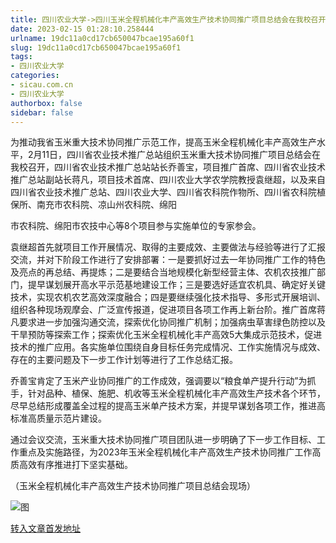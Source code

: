 ```yaml
---
title: 四川农业大学->四川玉米全程机械化丰产高效生产技术协同推广项目总结会在我校召开 | sicau.com.cn
date: 2023-02-15 01:28:10.258444
urlname: 19dc11a0cd17cb650047bcae195a60f1
slug: 19dc11a0cd17cb650047bcae195a60f1
tags: 
- 四川农业大学
categories:
- sicau.com.cn
- 四川农业大学
authorbox: false
sidebar: false
---
```

为推动我省玉米重大技术协同推广示范工作，提高玉米全程机械化丰产高效生产水平，2月11日，四川省农业技术推广总站组织玉米重大技术协同推广项目总结会在我校召开，四川省农业技术推广总站站长乔善宝，项目推广首席、四川省农业技术推广总站副站长蒋凡，项目技术首席、四川农业大学农学院教授袁继超，以及来自四川省农业技术推广总站、四川农业大学、四川省农科院作物所、四川省农科院植保所、南充市农科院、凉山州农科院、绵阳
<!--more-->
市农科院、绵阳市农技中心等8个项目参与实施单位的专家参会。

袁继超首先就项目工作开展情况、取得的主要成效、主要做法与经验等进行了汇报交流，并对下阶段工作进行了安排部署：一是要抓好过去一年协同推广工作的特色及亮点的再总结、再提炼；二是要结合当地规模化新型经营主体、农机农技推广部门，提早谋划展开高水平示范基地建设工作；三是要选好适宜农机具、确定好关键技术，实现农机农艺高效深度融合；四是要继续强化技术指导、多形式开展培训、组织各种现场观摩会、广泛宣传报道，促进项目各项工作再上新台阶。推广首席蒋凡要求进一步加强沟通交流，探索优化协同推广机制；加强病虫草害绿色防控以及干旱预防等探索工作；探索优化玉米全程机械化丰产高效5大集成示范技术，促进技术的推广应用。各实施单位围绕自身目标任务完成情况、工作实施情况与成效、存在的主要问题及下一步工作计划等进行了工作总结汇报。

乔善宝肯定了玉米产业协同推广的工作成效，强调要以“粮食单产提升行动”为抓手，针对品种、植保、施肥、机收等玉米全程机械化丰产高效生产技术各个环节，尽早总结形成覆盖全过程的提高玉米单产技术方案，并提早谋划各项工作，推进高标准高质量示范片建设。

通过会议交流，玉米重大技术协同推广项目团队进一步明确了下一步工作目标、工作重点及实施路径，为2023年玉米全程机械化丰产高效生产技术协同推广工作高质高效有序推进打下坚实基础。

（玉米全程机械化丰产高效生产技术协同推广项目总结会现场）

![图](https://news.sicau.edu.cn/__local/C/CE/19/E88DA75436C65177FC7F2913706_643C55BC_8E12F.png)

[转入文章首发地址](https://news.sicau.edu.cn/info/1078/70994.htm)